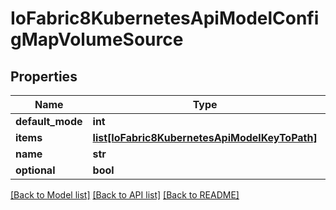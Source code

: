# IoFabric8KubernetesApiModelConfigMapVolumeSource

## Properties
Name | Type | Description | Notes
------------ | ------------- | ------------- | -------------
**default_mode** | **int** |  | [optional] 
**items** | [**list[IoFabric8KubernetesApiModelKeyToPath]**](IoFabric8KubernetesApiModelKeyToPath.md) |  | [optional] 
**name** | **str** |  | [optional] 
**optional** | **bool** |  | [optional] 

[[Back to Model list]](../README.md#documentation-for-models) [[Back to API list]](../README.md#documentation-for-api-endpoints) [[Back to README]](../README.md)

